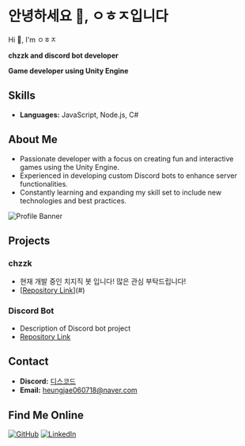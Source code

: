 # 안녕하세요 👋, ㅇㅎㅈ입니다
Hi 👋, I'm ㅇㅎㅈ

**chzzk and discord bot developer**

**Game developer using Unity Engine**

## Skills
- **Languages:** JavaScript, Node.js, C#

## About Me
- Passionate developer with a focus on creating fun and interactive games using the Unity Engine.
- Experienced in developing custom Discord bots to enhance server functionalities.
- Constantly learning and expanding my skill set to include new technologies and best practices.

![Profile Banner](https://via.placeholder.com/1200x400.png?text=Welcome+to+my+GitHub)

## Projects
### chzzk
- 현재 개발 중인 치지직 봇 입니다! 많은 관심 부탁드립니다!
- [[Repository Link](https://chzzk.naver.com/2ee5134cd4295162782a87e9ff87c3a3)](#)

### Discord Bot
- Description of Discord bot project
- [Repository Link](#)

## Contact
- **Discord:** [디스코드](https://discord.gg/7F2mX8mjyb)
- **Email:** heungjae060718@naver.com

## Find Me Online
[![GitHub](https://img.shields.io/badge/GitHub-100000?style=for-the-badge&logo=github&logoColor=white)](https://github.com/your_username)
[![LinkedIn](https://img.shields.io/badge/LinkedIn-0077B5?style=for-the-badge&logo=linkedin&logoColor=white)](https://www.linkedin.com/in/your_username)
